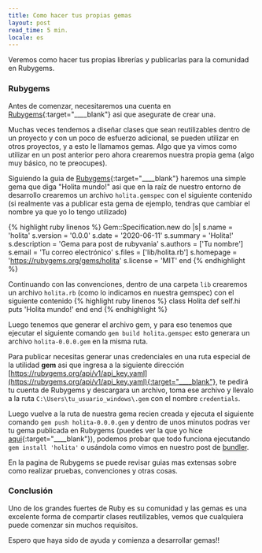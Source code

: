 ```yaml
---
title: Como hacer tus propias gemas
layout: post
read_time: 5 min.
locale: es
---
```


Veremos como hacer tus propias librerías y publicarlas para la comunidad en Rubygems.

### Rubygems

Antes de comenzar, necesitaremos una cuenta en [Rubygems](https://rubygems.org/){:target="____blank"} asi que asegurate de crear una.

Muchas veces tendemos a diseñar clases que sean reutilizables dentro de un proyecto y con un poco de esfuerzo adicional, se pueden utilizar en otros proyectos, y a esto le llamamos gemas. Algo que ya vimos como utilizar en un post anterior pero ahora crearemos nuestra propia gema (algo muy básico, no te preocupes).

Siguiendo la guia de [Rubygems](https://guides.rubygems.org/make-your-own-gem/){:target="____blank"} haremos una simple gema que diga "Holita mundo!" asi que en la raíz de nuestro entorno de desarrollo crearemos un archivo `holita.gemspec` con el siguiente contenido (si realmente vas a publicar esta gema de ejemplo, tendras que cambiar el nombre ya que yo lo tengo utilizado)

{% highlight ruby linenos %}
Gem::Specification.new do |s|
  s.name        = 'holita'
  s.version     = '0.0.0'
  s.date        = '2020-06-11'
  s.summary     = 'Holita!'
  s.description = 'Gema para post de rubyvania'
  s.authors     = ['Tu nombre']
  s.email       = 'Tu correo electrónico'
  s.files       = ['lib/holita.rb']
  s.homepage    =
    'https://rubygems.org/gems/holita'
  s.license = 'MIT'
end
{% endhighlight %}

Continuando con las convenciones, dentro de una carpeta `lib` crearemos un archivo `holita.rb` (como lo indicamos en nuestra gemspec) con el siguiente contenido
{% highlight ruby linenos %}
class Holita
  def self.hi
    puts 'Holita mundo!'
  end
end
{% endhighlight %}

Luego tenemos que generar el archivo gem, y para eso tenemos que ejecutar el siguiente comando `gem build holita.gemspec` esto generara un archivo `holita-0.0.0.gem` en la misma ruta.

Para publicar necesitas generar unas credenciales en una ruta especial de la utilidad **gem** asi que ingresa a la siguiente dirección [https://rubygems.org/api/v1/api_key.yaml](https://rubygems.org/api/v1/api_key.yaml){:target="____blank"}, te pedirá tu cuenta de Rubygems y descargara un archivo, toma ese archivo y llevalo a la ruta `C:\Users\tu_usuario_windows\.gem` con el nombre `credentials`.

Luego vuelve a la ruta de nuestra gema recien creada y ejecuta el siguiente comando `gem push holita-0.0.0.gem` y dentro de unos minutos podras ver tu gema publicada en Rubygems (puedes ver la que yo hice [aqui](https://rubygems.org/gems/holita){:target="____blank"}), podemos probar que todo funciona ejecutando `gem install 'holita'` o usándola como vimos en nuestro post de [bundler](/2020/01/30/bundler.html).

En la pagina de Rubygems se puede revisar guias mas extensas sobre como realizar pruebas, convenciones y otras cosas.

### Conclusión

Uno de los grandes fuertes de Ruby es su comunidad y las gemas es una excelente forma de compartir clases reutilizables, vemos que cualquiera puede comenzar sin muchos requisitos.

Espero que haya sido de ayuda y comienza a desarrollar gemas!!
